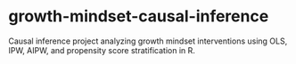 # growth-mindset-causal-inference
Causal inference project analyzing growth mindset interventions using OLS, IPW, AIPW, and propensity score stratification in R.
